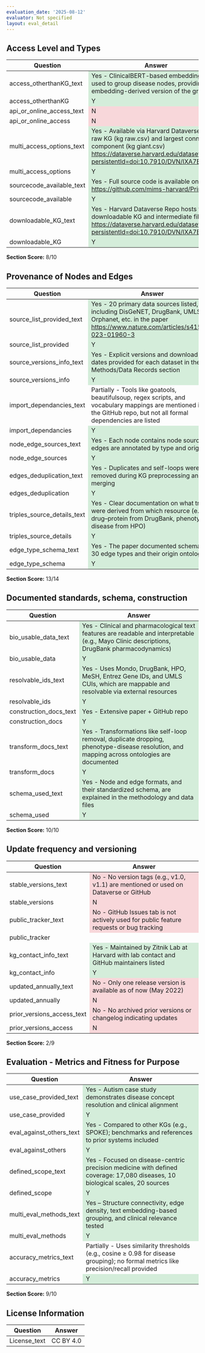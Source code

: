 ```yaml
---
evaluation_date: '2025-08-12'
evaluator: Not specified
layout: eval_detail
---
```


## Access Level and Types
<div class="table-responsive">
<table class="table table-striped">
<thead><tr><th>Question</th><th>Answer</th></tr></thead><tbody>
<tr><td>access_otherthanKG_text</td><td style="background-color:#d4edda;">Yes - ClinicalBERT-based embeddings were used to group disease nodes, providing an embedding-derived version of the graph</td></tr>
<tr><td>access_otherthanKG</td><td style="background-color:#d4edda;">Y</td></tr>
<tr><td>api_or_online_access_text</td><td style="background-color:#f8d7da;">N</td></tr>
<tr><td>api_or_online_access</td><td style="background-color:#f8d7da;">N</td></tr>
<tr><td>multi_access_options_text</td><td style="background-color:#d4edda;">Yes - Available via Harvard Dataverse with raw KG (kg raw.csv) and largest connected component (kg giant.csv) <a href="https://dataverse.harvard.edu/dataset.xhtml?persistentId=doi:10.7910/DVN/IXA7BM">https://dataverse.harvard.edu/dataset.xhtml?persistentId=doi:10.7910/DVN/IXA7BM</a></td></tr>
<tr><td>multi_access_options</td><td style="background-color:#d4edda;">Y</td></tr>
<tr><td>sourcecode_available_text</td><td style="background-color:#d4edda;">Yes - Full source code is available on GitHub <a href="https://github.com/mims-harvard/PrimeKG">https://github.com/mims-harvard/PrimeKG</a></td></tr>
<tr><td>sourcecode_available</td><td style="background-color:#d4edda;">Y</td></tr>
<tr><td>downloadable_KG_text</td><td style="background-color:#d4edda;">Yes - Harvard Dataverse Repo hosts the downloadable KG and intermediate files <a href="https://dataverse.harvard.edu/dataset.xhtml?persistentId=doi:10.7910/DVN/IXA7BM">https://dataverse.harvard.edu/dataset.xhtml?persistentId=doi:10.7910/DVN/IXA7BM</a></td></tr>
<tr><td>downloadable_KG</td><td style="background-color:#d4edda;">Y</td></tr>
</tbody></table></div>
<p><strong>Section Score:</strong> 8/10</p>

## Provenance of Nodes and Edges
<div class="table-responsive">
<table class="table table-striped">
<thead><tr><th>Question</th><th>Answer</th></tr></thead><tbody>
<tr><td>source_list_provided_text</td><td style="background-color:#d4edda;">Yes - 20 primary data sources listed, including DisGeNET, DrugBank, UMLS, Orphanet, etc. in the paper <a href="https://www.nature.com/articles/s41597-023-01960-3">https://www.nature.com/articles/s41597-023-01960-3</a></td></tr>
<tr><td>source_list_provided</td><td style="background-color:#d4edda;">Y</td></tr>
<tr><td>source_versions_info_text</td><td style="background-color:#d4edda;">Yes - Explicit versions and download dates provided for each dataset in the Methods/Data Records section</td></tr>
<tr><td>source_versions_info</td><td style="background-color:#d4edda;">Y</td></tr>
<tr><td>import_dependancies_text</td><td>Partially - Tools like goatools, beautifulsoup, regex scripts, and vocabulary mappings are mentioned in the GitHub repo, but not all formal dependencies are listed</td></tr>
<tr><td>import_dependancies</td><td style="background-color:#d4edda;">Y</td></tr>
<tr><td>node_edge_sources_text</td><td style="background-color:#d4edda;">Yes - Each node contains node source; edges are annotated by type and origin</td></tr>
<tr><td>node_edge_sources</td><td style="background-color:#d4edda;">Y</td></tr>
<tr><td>edges_deduplication_text</td><td style="background-color:#d4edda;">Yes - Duplicates and self-loops were removed during KG preprocessing and merging</td></tr>
<tr><td>edges_deduplication</td><td style="background-color:#d4edda;">Y</td></tr>
<tr><td>triples_source_details_text</td><td style="background-color:#d4edda;">Yes - Clear documentation on what triples were derived from which resource (e.g., drug–protein from DrugBank, phenotype–disease from HPO)</td></tr>
<tr><td>triples_source_details</td><td style="background-color:#d4edda;">Y</td></tr>
<tr><td>edge_type_schema_text</td><td style="background-color:#d4edda;">Yes - The paper documented schema of 30 edge types and their origin ontologies</td></tr>
<tr><td>edge_type_schema</td><td style="background-color:#d4edda;">Y</td></tr>
</tbody></table></div>
<p><strong>Section Score:</strong> 13/14</p>

## Documented standards, schema, construction
<div class="table-responsive">
<table class="table table-striped">
<thead><tr><th>Question</th><th>Answer</th></tr></thead><tbody>
<tr><td>bio_usable_data_text</td><td style="background-color:#d4edda;">Yes - Clinical and pharmacological text features are readable and interpretable (e.g., Mayo Clinic descriptions, DrugBank pharmacodynamics)</td></tr>
<tr><td>bio_usable_data</td><td style="background-color:#d4edda;">Y</td></tr>
<tr><td>resolvable_ids_text</td><td style="background-color:#d4edda;">Yes - Uses Mondo, DrugBank, HPO, MeSH, Entrez Gene IDs, and UMLS CUIs, which are mappable and resolvable via external resources</td></tr>
<tr><td>resolvable_ids</td><td style="background-color:#d4edda;">Y</td></tr>
<tr><td>construction_docs_text</td><td style="background-color:#d4edda;">Yes - Extensive paper + GitHub repo</td></tr>
<tr><td>construction_docs</td><td style="background-color:#d4edda;">Y</td></tr>
<tr><td>transform_docs_text</td><td style="background-color:#d4edda;">Yes - Transformations like self-loop removal, duplicate dropping, phenotype-disease resolution, and mapping across ontologies are documented</td></tr>
<tr><td>transform_docs</td><td style="background-color:#d4edda;">Y</td></tr>
<tr><td>schema_used_text</td><td style="background-color:#d4edda;">Yes - Node and edge formats, and their standardized schema, are explained in the methodology and data files</td></tr>
<tr><td>schema_used</td><td style="background-color:#d4edda;">Y</td></tr>
</tbody></table></div>
<p><strong>Section Score:</strong> 10/10</p>

## Update frequency and versioning
<div class="table-responsive">
<table class="table table-striped">
<thead><tr><th>Question</th><th>Answer</th></tr></thead><tbody>
<tr><td>stable_versions_text</td><td style="background-color:#f8d7da;">No - No version tags (e.g., v1.0, v1.1) are mentioned or used on Dataverse or GitHub</td></tr>
<tr><td>stable_versions</td><td style="background-color:#f8d7da;">N</td></tr>
<tr><td>public_tracker_text</td><td style="background-color:#f8d7da;">No - GitHub Issues tab is not actively used for public feature requests or bug tracking</td></tr>
<tr><td>public_tracker</td><td></td></tr>
<tr><td>kg_contact_info_text</td><td style="background-color:#d4edda;">Yes - Maintained by Zitnik Lab at Harvard with lab contact and GitHub maintainers listed</td></tr>
<tr><td>kg_contact_info</td><td style="background-color:#d4edda;">Y</td></tr>
<tr><td>updated_annually_text</td><td style="background-color:#f8d7da;">No - Only one release version is available as of now (May 2022)</td></tr>
<tr><td>updated_annually</td><td style="background-color:#f8d7da;">N</td></tr>
<tr><td>prior_versions_access_text</td><td style="background-color:#f8d7da;">No - No archived prior versions or changelog indicating updates</td></tr>
<tr><td>prior_versions_access</td><td style="background-color:#f8d7da;">N</td></tr>
</tbody></table></div>
<p><strong>Section Score:</strong> 2/9</p>

## Evaluation - Metrics and Fitness for Purpose
<div class="table-responsive">
<table class="table table-striped">
<thead><tr><th>Question</th><th>Answer</th></tr></thead><tbody>
<tr><td>use_case_provided_text</td><td style="background-color:#d4edda;">Yes - Autism case study demonstrates disease concept resolution and clinical alignment</td></tr>
<tr><td>use_case_provided</td><td style="background-color:#d4edda;">Y</td></tr>
<tr><td>eval_against_others_text</td><td style="background-color:#d4edda;">Yes - Compared to other KGs (e.g., SPOKE); benchmarks and references to prior systems included</td></tr>
<tr><td>eval_against_others</td><td style="background-color:#d4edda;">Y</td></tr>
<tr><td>defined_scope_text</td><td style="background-color:#d4edda;">Yes - Focused on disease-centric precision medicine with defined coverage: 17,080 diseases, 10 biological scales, 20 sources</td></tr>
<tr><td>defined_scope</td><td style="background-color:#d4edda;">Y</td></tr>
<tr><td>multi_eval_methods_text</td><td style="background-color:#d4edda;">Yes – Structure connectivity, edge density, text embedding-based grouping, and clinical relevance tested</td></tr>
<tr><td>multi_eval_methods</td><td style="background-color:#d4edda;">Y</td></tr>
<tr><td>accuracy_metrics_text</td><td>Partially - Uses similarity thresholds (e.g., cosine ≥ 0.98 for disease grouping); no formal metrics like precision/recall provided</td></tr>
<tr><td>accuracy_metrics</td><td style="background-color:#d4edda;">Y</td></tr>
</tbody></table></div>
<p><strong>Section Score:</strong> 9/10</p>

## License Information
<div class="table-responsive">
<table class="table table-striped">
<thead><tr><th>Question</th><th>Answer</th></tr></thead><tbody>
<tr><td>License_text</td><td>CC BY 4.0</td></tr>
</tbody></table></div>

